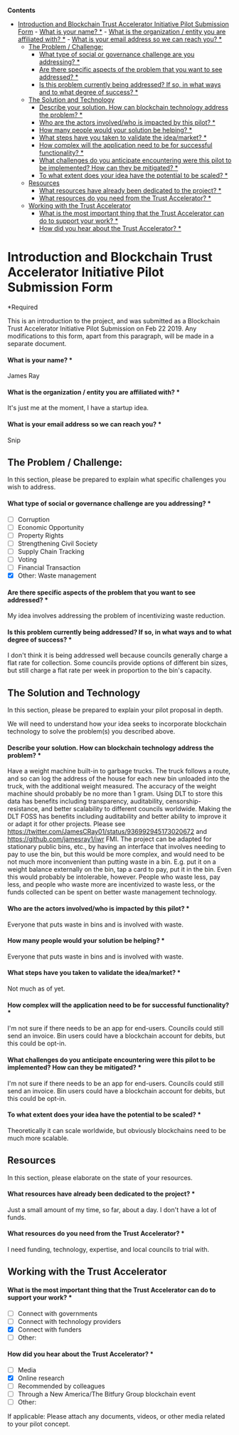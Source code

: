 <!-- START doctoc generated TOC please keep comment here to allow auto update -->
<!-- DON'T EDIT THIS SECTION, INSTEAD RE-RUN doctoc TO UPDATE -->
**Contents**

- [Introduction and Blockchain Trust Accelerator Initiative Pilot Submission Form](#introduction-and-blockchain-trust-accelerator-initiative-pilot-submission-form)
      - [What is your name? *](#what-is-your-name-)
      - [What is the organization / entity you are affiliated with? *](#what-is-the-organization--entity-you-are-affiliated-with-)
      - [What is your email address so we can reach you? *](#what-is-your-email-address-so-we-can-reach-you-)
  - [The Problem / Challenge:](#the-problem--challenge)
      - [What type of social or governance challenge are you addressing? *](#what-type-of-social-or-governance-challenge-are-you-addressing-)
      - [Are there specific aspects of the problem that you want to see addressed? *](#are-there-specific-aspects-of-the-problem-that-you-want-to-see-addressed-)
      - [Is this problem currently being addressed? If so, in what ways and to what degree of success? *](#is-this-problem-currently-being-addressed-if-so-in-what-ways-and-to-what-degree-of-success-)
  - [The Solution and Technology](#the-solution-and-technology)
      - [Describe your solution. How can blockchain technology address the problem? *](#describe-your-solution-how-can-blockchain-technology-address-the-problem-)
      - [Who are the actors involved/who is impacted by this pilot? *](#who-are-the-actors-involvedwho-is-impacted-by-this-pilot-)
      - [How many people would your solution be helping? *](#how-many-people-would-your-solution-be-helping-)
      - [What steps have you taken to validate the idea/market? *](#what-steps-have-you-taken-to-validate-the-ideamarket-)
      - [How complex will the application need to be for successful functionality? *](#how-complex-will-the-application-need-to-be-for-successful-functionality-)
      - [What challenges do you anticipate encountering were this pilot to be implemented? How can they be mitigated? *](#what-challenges-do-you-anticipate-encountering-were-this-pilot-to-be-implemented-how-can-they-be-mitigated-)
      - [To what extent does your idea have the potential to be scaled? *](#to-what-extent-does-your-idea-have-the-potential-to-be-scaled-)
  - [Resources](#resources)
      - [What resources have already been dedicated to the project? *](#what-resources-have-already-been-dedicated-to-the-project-)
      - [What resources do you need from the Trust Accelerator? *](#what-resources-do-you-need-from-the-trust-accelerator-)
  - [Working with the Trust Accelerator](#working-with-the-trust-accelerator)
      - [What is the most important thing that the Trust Accelerator can do to support your work? *](#what-is-the-most-important-thing-that-the-trust-accelerator-can-do-to-support-your-work-)
      - [How did you hear about the Trust Accelerator? *](#how-did-you-hear-about-the-trust-accelerator-)

<!-- END doctoc generated TOC please keep comment here to allow auto update -->

# Introduction and Blockchain Trust Accelerator Initiative Pilot Submission Form
*Required

This is an introduction to the project, and was submitted as a 
Blockchain Trust Accelerator Initiative Pilot Submission on
Feb 22 2019. Any modifications to this form, apart from this
paragraph, will be made in a separate document.

#### What is your name? *

James Ray

#### What is the organization / entity you are affiliated with? *

It's just me at the moment, I have a startup idea.

#### What is your email address so we can reach you? *

Snip

## The Problem / Challenge:

In this section, please be prepared to explain what specific challenges you
wish to address.

#### What type of social or governance challenge are you addressing? *
- [ ] Corruption
- [ ] Economic Opportunity
- [ ] Property Rights
- [ ] Strengthening Civil Society
- [ ] Supply Chain Tracking
- [ ] Voting
- [ ] Financial Transaction
- [x] Other: Waste management

#### Are there specific aspects of the problem that you want to see addressed? *

My idea involves addressing the problem of incentivizing waste reduction.

#### Is this problem currently being addressed? If so, in what ways and to what degree of success? *

I don't think it is being addressed well because councils generally charge a
flat rate for collection. Some councils provide options of different bin
sizes, but still charge a flat rate per week in proportion to the bin's
capacity.

## The Solution and Technology

In this section, please be prepared to explain your pilot proposal in depth.

We will need to understand how your idea seeks to incorporate blockchain
technology to solve the problem(s) you described above.

#### Describe your solution. How can blockchain technology address the problem? *
Have a weight machine built-in to garbage trucks. The truck follows a route,
and so can log the address of the house for each new bin unloaded into the
truck, with the additional weight measured. The accuracy of the weight machine
should probably be no more than 1 gram. Using DLT to store this data has
benefits including transparency, auditability, censorship-resistance, and
better scalability to different councils worldwide. Making the DLT FOSS has
benefits including auditability and better ability to improve it or adapt it
for other projects. Please see
https://twitter.com/JamesCRay01/status/936992945173020672 and
https://github.com/jamesray1/iwr FMI.
The project can be adapted for stationary public bins, etc., by having an
interface that involves needing to pay to use the bin, but this would be more
complex, and would need to be not much more inconvenient than putting waste in
a bin. E.g. put it on a weight balance externally on the bin, tap a card to
pay, put it in the bin. Even this would probably be intolerable, however.
People who waste less, pay less, and people who waste more are incentivized to
waste less, or the funds collected can be spent on better waste management
technology.

#### Who are the actors involved/who is impacted by this pilot? *
Everyone that puts waste in bins and is involved with waste.

#### How many people would your solution be helping? *

Everyone that puts waste in bins and is involved with waste.

#### What steps have you taken to validate the idea/market? *

Not much as of yet.

#### How complex will the application need to be for successful functionality? *

I'm not sure if there needs to be an app for end-users. Councils could still
send an invoice. Bin users could have a blockchain account for debits, but
this could be opt-in.

#### What challenges do you anticipate encountering were this pilot to be implemented? How can they be mitigated? *

I'm not sure if there needs to be an app for end-users. Councils could still
send an invoice. Bin users could have a blockchain account for debits, but
this could be opt-in.

#### To what extent does your idea have the potential to be scaled? *

Theoretically it can scale worldwide, but obviously blockchains need to be
much more scalable.

## Resources
In this section, please elaborate on the state of your resources.

#### What resources have already been dedicated to the project? *

Just a small amount of my time, so far, about a day.
I don't have a lot of funds.

#### What resources do you need from the Trust Accelerator? *

I need funding, technology, expertise, and local councils to trial with.

## Working with the Trust Accelerator
#### What is the most important thing that the Trust Accelerator can do to support your work? *

- [ ] Connect with governments
- [ ] Connect with technology providers
- [x] Connect with funders
- [ ] Other:

#### How did you hear about the Trust Accelerator? *

- [ ] Media
- [x] Online research
- [ ] Recommended by colleagues
- [ ] Through a New America/The Bitfury Group blockchain event
- [ ] Other:

If applicable: Please attach any documents, videos, or other media related to
your pilot concept.

